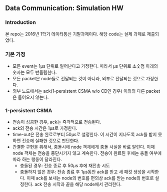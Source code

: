 Data Communication: Simulation HW
-----

### Introduction
본 repo는 2016년 1학기 데이타통신 기말과제이다.
해당 code는 실제 과제로 제출되었다.

### 기본 가정
* 모든 event는 1μs 단위로 일어난다고 가정한다.
따라서 μs 단위로 소숫점 아래의 숫자는 모두 반올림한다.
* 모든 packet은 node들로 전달되는 것이 아니라, 외부로 전달되는 것으로 가정한다.
* 외부 노드에서는 ack(1-persistent CSMA w/o CD인 경우) 이외의 다른 packet은 들어오지 않는다.

### 1-persistent CSMA
* 전송이 성공한 경우, ack는 즉각적으로 전송된다.
* ack의 전송 시간은 1μs로 가정한다.
* time-out은 전송 완료로부터 50μs로 설정한다.
이 시간이 지나도록 ack를 받지 못하면 전송에 실패한 것으로 판단한다.
* 간결한 구현을 위해서, 충돌시에 node 객체에게 충돌 사실을 바로 알린다.
이때 node 객체는 전송을 중단시키지 않고 계속한다.
전송이 완료된 후에는 충돌 여부에 따라 하는 행동이 달라진다.
    * 충돌된 경우: 전송 종료 후 50μs 후에 재전송 시도
    * 충돌하지 않은 경우: 전송 종료 후 1μs동안 ack를 받고 새 패킷 생성을 시작한다. 
이때 ack를 보내는 node의 번호를 편의상 ack를 받는 node의 번호로 설정한다.
ack 전송 시작과 끝을 해당 node에서 관리한다.



